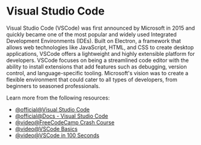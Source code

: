 # Visual Studio Code

Visual Studio Code (VSCode) was first announced by Microsoft in 2015 and quickly became one of the most popular and widely used Integrated Development Environments (IDEs). Built on Electron, a framework that allows web technologies like JavaScript, HTML, and CSS to create desktop applications, VSCode offers a lightweight and highly extensible platform for developers. VSCode focuses on being a streamlined code editor with the ability to install extensions that add features such as debugging, version control, and language-specific tooling. Microsoft's vision was to create a flexible environment that could cater to all types of developers, from beginners to seasoned professionals.

Learn more from the following resources:

- [@official@Visual Studio Code](https://code.visualstudio.com/)
- [@official@Docs - Visual Studio Code](https://code.visualstudio.com/docs)
- [@video@FreeCodeCamp Crash Course](https://www.youtube.com/watch?v=WPqXP_kLzpo)
- [@video@VSCode Basics](https://www.youtube.com/watch?v=B-s71n0dHUk)
- [@video@VSCode in 100 Seconds](https://www.youtube.com/watch?v=KMxo3T_MTvY)
